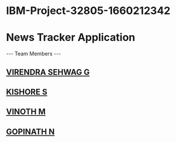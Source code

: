 # IBM-Project-32805-1660212342
# News Tracker Application

--- Team Members ---
## [VIRENDRA SEHWAG G](https://github.com/IBM-EPBL/IBM-Project-32805-1660212342/tree/main/Assignments/Team%20Leader%20-Virendra%20Sehwag%20G)
## [KISHORE S](https://github.com/IBM-EPBL/IBM-Project-32805-1660212342/tree/main/Assignments/Team%20Member%20-%20Kishore%20S)
## [VINOTH M](https://github.com/IBM-EPBL/IBM-Project-32805-1660212342/tree/main/Assignments/Team%20Member%20-%20Vinoth%20M)
## [GOPINATH N](https://github.com/IBM-EPBL/IBM-Project-32805-1660212342/tree/main/Assignments/Team%20Member%20-%20Gopinath%20N)
